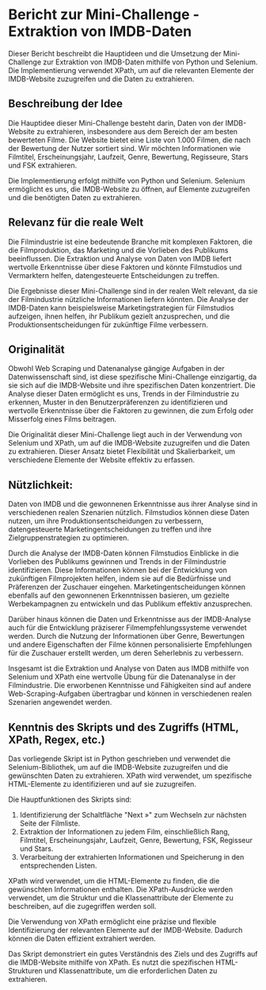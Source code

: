 # Bericht zur Mini-Challenge - Extraktion von IMDB-Daten
Dieser Bericht beschreibt die Hauptideen und die Umsetzung der Mini-Challenge zur Extraktion von IMDB-Daten mithilfe von
Python und Selenium. Die Implementierung verwendet XPath, um auf die relevanten Elemente der IMDB-Website zuzugreifen 
und die Daten zu extrahieren.

## Beschreibung der Idee
Die Hauptidee dieser Mini-Challenge besteht darin, Daten von der IMDB-Website zu extrahieren, insbesondere aus dem 
Bereich der am besten bewerteten Filme. Die Website bietet eine Liste von 1.000 Filmen, die nach der Bewertung der 
Nutzer sortiert sind. Wir möchten Informationen wie Filmtitel, Erscheinungsjahr, Laufzeit, Genre, Bewertung, Regisseure,
Stars und FSK extrahieren.

Die Implementierung erfolgt mithilfe von Python und Selenium. Selenium ermöglicht es uns, die IMDB-Website zu öffnen, 
auf Elemente zuzugreifen und die benötigten Daten zu extrahieren.

## Relevanz für die reale Welt
Die Filmindustrie ist eine bedeutende Branche mit komplexen Faktoren, die die Filmproduktion, das Marketing und die 
Vorlieben des Publikums beeinflussen. Die Extraktion und Analyse von Daten von IMDB liefert wertvolle Erkenntnisse über 
diese Faktoren und könnte Filmstudios und Vermarktern helfen, datengesteuerte Entscheidungen zu treffen.

Die Ergebnisse dieser Mini-Challenge sind in der realen Welt relevant, da sie der Filmindustrie nützliche Informationen 
liefern könnten. Die Analyse der IMDB-Daten kann beispielsweise Marketingstrategien für Filmstudios aufzeigen, ihnen 
helfen, ihr Publikum gezielt anzusprechen, und die Produktionsentscheidungen für zukünftige Filme verbessern.

## Originalität
Obwohl Web Scraping und Datenanalyse gängige Aufgaben in der Datenwissenschaft sind, ist diese spezifische 
Mini-Challenge einzigartig, da sie sich auf die IMDB-Website und ihre spezifischen Daten konzentriert. Die Analyse 
dieser Daten ermöglicht es uns, Trends in der Filmindustrie zu erkennen, Muster in den Benutzerpräferenzen zu 
identifizieren und wertvolle Erkenntnisse über die Faktoren zu gewinnen, die zum Erfolg oder Misserfolg eines Films 
beitragen.

Die Originalität dieser Mini-Challenge liegt auch in der Verwendung von Selenium und XPath, um auf die IMDB-Website 
zuzugreifen und die Daten zu extrahieren. Dieser Ansatz bietet Flexibilität und Skalierbarkeit, um verschiedene Elemente 
der Website effektiv zu erfassen.

## Nützlichkeit:
Daten von IMDB und die gewonnenen Erkenntnisse aus ihrer Analyse sind in verschiedenen realen Szenarien nützlich. 
Filmstudios können diese Daten nutzen, um ihre Produktionsentscheidungen zu verbessern, datengesteuerte 
Marketingentscheidungen zu treffen und ihre Zielgruppenstrategien zu optimieren.

Durch die Analyse der IMDB-Daten können Filmstudios Einblicke in die Vorlieben des Publikums gewinnen und Trends in der 
Filmindustrie identifizieren. Diese Informationen können bei der Entwicklung von zukünftigen Filmprojekten helfen, indem
sie auf die Bedürfnisse und Präferenzen der Zuschauer eingehen. Marketingentscheidungen können ebenfalls auf den 
gewonnenen Erkenntnissen basieren, um gezielte Werbekampagnen zu entwickeln und das Publikum effektiv anzusprechen.

Darüber hinaus können die Daten und Erkenntnisse aus der IMDB-Analyse auch für die Entwicklung präziserer 
Filmempfehlungssysteme verwendet werden. Durch die Nutzung der Informationen über Genre, Bewertungen und andere 
Eigenschaften der Filme können personalisierte Empfehlungen für die Zuschauer erstellt werden, um deren Seherlebnis zu 
verbessern.

Insgesamt ist die Extraktion und Analyse von Daten aus IMDB mithilfe von Selenium und XPath eine wertvolle Übung für 
die Datenanalyse in der Filmindustrie. Die erworbenen Kenntnisse und Fähigkeiten sind auf andere Web-Scraping-Aufgaben 
übertragbar und können in verschiedenen realen Szenarien angewendet werden.

## Kenntnis des Skripts und des Zugriffs (HTML, XPath, Regex, etc.)
Das vorliegende Skript ist in Python geschrieben und verwendet die Selenium-Bibliothek, um auf die IMDB-Website 
zuzugreifen und die gewünschten Daten zu extrahieren. XPath wird verwendet, um spezifische HTML-Elemente zu 
identifizieren und auf sie zuzugreifen.

Die Hauptfunktionen des Skripts sind:

1. Identifizierung der Schaltfläche "Next »" zum Wechseln zur nächsten Seite der Filmliste.
2. Extraktion der Informationen zu jedem Film, einschließlich Rang, Filmtitel, Erscheinungsjahr, Laufzeit, Genre, 
   Bewertung, FSK, Regisseur und Stars.
3. Verarbeitung der extrahierten Informationen und Speicherung in den entsprechenden Listen.

XPath wird verwendet, um die HTML-Elemente zu finden, die die gewünschten Informationen enthalten. Die XPath-Ausdrücke 
werden verwendet, um die Struktur und die Klassenattribute der Elemente zu beschreiben, auf die zugegriffen werden soll.

Die Verwendung von XPath ermöglicht eine präzise und flexible Identifizierung der relevanten Elemente auf der 
IMDB-Website. Dadurch können die Daten effizient extrahiert werden.

Das Skript demonstriert ein gutes Verständnis des Ziels und des Zugriffs auf die IMDB-Website mithilfe von XPath. 
Es nutzt die spezifischen HTML-Strukturen und Klassenattribute, um die erforderlichen Daten zu extrahieren.